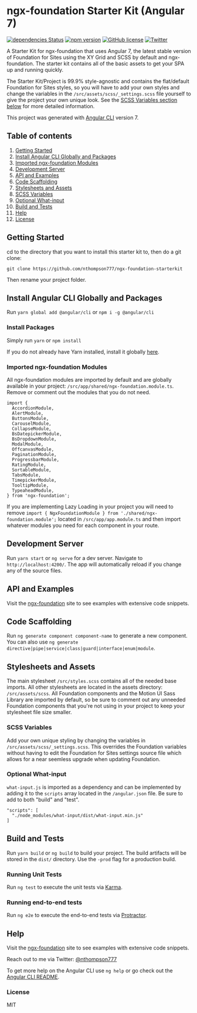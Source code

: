 # ngx-foundation Starter Kit (Angular 7)


[![dependencies Status](https://david-dm.org/nthompson777/ngx-foundation-starterkit/status.svg)](https://david-dm.org/nthompson777/ngx-foundation-starterkit) [![npm version](https://img.shields.io/npm/v/ngx-foundation.svg)](https://npmjs.org/package/ngx-foundation) 
[![GitHub license](https://img.shields.io/github/license/nthompson777/ngx-foundation-starterkit.svg)](https://github.com/nthompson777/ngx-foundation-starterkit/blob/master/LICENSE) 
[![Twitter](https://img.shields.io/twitter/url/https/github.com/nthompson777/ngx-foundation.svg?style=social)](https://twitter.com/intent/tweet?text=The+best+way+to+quickly+integrate+Zurb+Foundation+for+Sites+components+with+Angular+6+or+7:&url=https%3A%2F%2Fwww.npmjs.com%2Fpackage%2Fngx-foundation)


A Starter Kit for ngx-foundation that uses Angular 7, the latest stable version of Foundation for Sites using the XY Grid and SCSS by default and ngx-foundation. The starter kit contains all of the basic assets to get your SPA up and running quickly.

The Starter Kit/Project is 99.9% style-agnostic and contains the flat/default Foundation for Sites styles, so you will have to add your own styles and change the variables in the `/src/assets/scss/_settings.scss` file yourself to give the project your own unique look. See the [SCSS Variables section below](#scss-variables) for more detailed information.

This project was generated with [Angular CLI](https://github.com/angular/angular-cli) version 7.


## Table of contents
1.  [Getting Started](#getting-started)
2.  [Install Angular CLI Globally and Packages](#install-angular-cli-globally-and-packages)
3.  [Imported ngx-foundation Modules](#imported-ngx-foundation-modules)
4.  [Development Server](#development-server)
5.  [API and Examples](#api-and-examples)
6.  [Code Scaffolding](#code-scaffolding)
7.  [Stylesheets and Assets](#stylesheets-and-assets)
8.  [SCSS Variables](#scss-variables)
9.  [Optional What-input](#optional-what-input)
10. [Build and Tests](#build-and-tests)
11. [Help](#help)
12. [License](#license)

## Getting Started

cd to the directory that you want to install this starter kit to, then do a git clone:

`git clone https://github.com/nthompson777/ngx-foundation-starterkit`

Then rename your project folder.

## Install Angular CLI Globally and Packages 

Run `yarn global add @angular/cli` or `npm i -g @angular/cli`

### Install Packages

Simply run `yarn` or `npm install`

If you do not already have Yarn installed, install it globally [here](https://yarnpkg.com/en/docs/install).

### Imported ngx-foundation Modules

All ngx-foundation modules are imported by default and are globally available in your project: `/src/app/shared/ngx-foundation.module.ts`. Remove or comment out the modules that you do not need.  

```
import {
  AccordionModule,
  AlertModule,
  ButtonsModule,
  CarouselModule,
  CollapseModule,
  BsDatepickerModule,
  BsDropdownModule,
  ModalModule,
  OffcanvasModule,
  PaginationModule,
  ProgressbarModule,
  RatingModule,
  SortableModule,
  TabsModule,
  TimepickerModule,
  TooltipModule,
  TypeaheadModule,
} from 'ngx-foundation';
```

If you are implementing Lazy Loading in your project you will need to remove `import { NgxFoundationModule } from './shared/ngx-foundation.module';` located in `/src/app/app.module.ts` and then import whatever modules you need for each component in your route.

## Development Server

Run `yarn start` or `ng serve` for a dev server. Navigate to `http://localhost:4200/`. The app will automatically reload if you change any of the source files.

## API and Examples

Visit the [ngx-foundation](https://ngxfoundation.com) site to see examples with extensive code snippets. 

## Code Scaffolding

Run `ng generate component component-name` to generate a new component. You can also use `ng generate directive|pipe|service|class|guard|interface|enum|module`.

## Stylesheets and Assets

The main stylesheet `/src/styles.scss` contains all of the needed base imports. All other stylesheets are located in the assets directory: `/src/assets/scss`. All Foundation components and the Motion UI Sass Library are imported by default, so be sure to comment out any unneeded Foundation components that you're not using in your project to keep your stylesheet file size smaller. 

### SCSS Variables

Add your own unique styling by changing the variables in `/src/assets/scss/_settings.scss`. This overrides the Foundation variables without having to edit the Foundation for Sites settings source file which allows for a near seemless upgrade when updating Foundation.  
### Optional What-input

`what-input.js` is imported as a dependency and can be implemented by adding it to the `scripts` array located in the `/angular.json` file. Be sure to add to both "build" and "test".
```
"scripts": [
  "./node_modules/what-input/dist/what-input.min.js"
]
```

## Build and Tests

Run `yarn build` or  `ng build` to build your project. The build artifacts will be stored in the `dist/` directory. Use the `-prod` flag for a production build.

### Running Unit Tests

Run `ng test` to execute the unit tests via [Karma](https://karma-runner.github.io).

### Running end-to-end tests

Run `ng e2e` to execute the end-to-end tests via [Protractor](http://www.protractortest.org/).

## Help

Visit the [ngx-foundation](https://ngxfoundation.com) site to see examples with extensive code snippets.

Reach out to me via Twitter: [@nthompson777](https://twitter.com/nthompson777)

To get more help on the Angular CLI use `ng help` or go check out the [Angular CLI README](https://github.com/angular/angular-cli/blob/master/README.md).

### License

MIT
